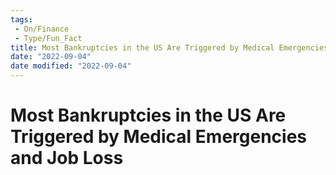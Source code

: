 ```yaml
---
tags:
 - On/Finance
 - Type/Fun_Fact
title: Most Bankruptcies in the US Are Triggered by Medical Emergencies and Job Loss
date: "2022-09-04"
date modified: "2022-09-04"
---
```


# Most Bankruptcies in the US Are Triggered by Medical Emergencies and Job Loss
